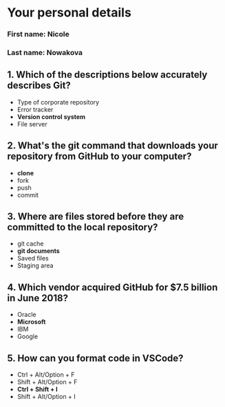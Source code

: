 # Your personal details
### First name: Nicole
### Last name: Nowakova


## 1. Which of the descriptions below accurately describes Git?
- Type of corporate repository
- Error tracker
- **Version control system**
- File server

## 2. What's the git command that downloads your repository from GitHub to your computer?
- **clone**
- fork
- push
- commit

## 3. Where are files stored before they are committed to the local repository?
- git cache
- **git documents**
- Saved files
- Staging area

## 4. Which vendor acquired GitHub for $7.5 billion in June 2018?
- Oracle
- **Microsoft**
- IBM
- Google

## 5. How can you format code in VSCode?
- Ctrl + Alt/Option + F
- Shift + Alt/Option + F
- **Ctrl + Shift + I**
- Shift + Alt/Option + I